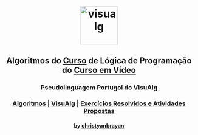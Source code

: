 <h1 align="center">
  <img src="https://dashboard.snapcraft.io/site_media/appmedia/2019/12/visualg.png" height="100" alt="visualg">
</h1>

<h2 align="center">
  Algoritmos do <a href="https://www.youtube.com/playlist?list=PLHz_AreHm4dmSj0MHol_aoNYCSGFqvfXV">Curso</a> de Lógica de Programação do <a href="http://www.cursoemvideo.com"> Curso em Vídeo </a>
</h2>

<h3 align="center">
  Pseudolinguagem Portugol do VisuAlg
</h3>

<h3 align="center">
  <a href="./algoritmos">Algoritmos</a> | <a href="./visualg">VisuAlg</a> | <a href="./exercicios-resolvidos-e-atividades-propostas/zip/">Exercícios Resolvidos e Atividades Propostas</a>
</h3>

<h4 align="center">
  by <a href="https://github.com/christyanbrayan">christyanbrayan</a>
</h4>
